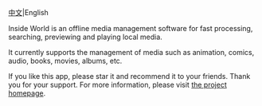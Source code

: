 [中文](README.md)|English

Inside World is an offline media management software for fast processing, searching, previewing and playing local media. 

It currently supports the management of media such as animation, comics, audio, books, movies, albums, etc. 

If you like this app, please star it and recommend it to your friends. Thank you for your support. For more information, please visit [the project homepage](https://inside-world.anobaka.com/).